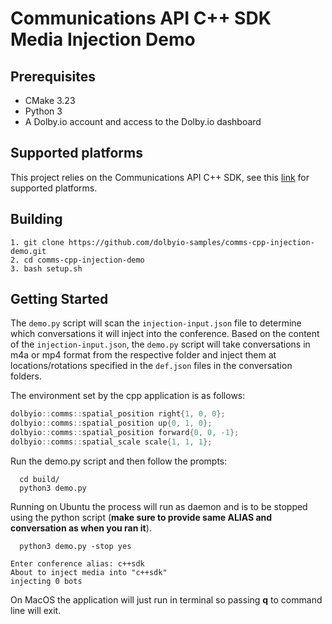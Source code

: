 # Communications API C++ SDK Media Injection Demo

## Prerequisites
- CMake 3.23
- Python 3
- A Dolby.io account and access to the Dolby.io dashboard

## Supported platforms
This project relies on the Communications API C++ SDK, see this [link](https://api-references.dolby.io/comms-sdk-cpp/other/supported_platforms.html) for supported platforms.

## Building

```
1. git clone https://github.com/dolbyio-samples/comms-cpp-injection-demo.git
2. cd comms-cpp-injection-demo
3. bash setup.sh
```

## Getting Started
The `demo.py` script will scan the `injection-input.json` file to determine which conversations it will inject into the conference. Based on the content of the `injection-input.json`, the `demo.py` script will take conversations in m4a or mp4 format from the respective folder and inject them at locations/rotations specified in the `def.json` files in the conversation folders.

The environment set by the cpp application is as follows:
```cpp
dolbyio::comms::spatial_position right{1, 0, 0};
dolbyio::comms::spatial_position up{0, 1, 0};
dolbyio::comms::spatial_position forward{0, 0, -1};
dolbyio::comms::spatial_scale scale{1, 1, 1};
```

Run the demo.py script and then follow the prompts: 

```
  cd build/
  python3 demo.py 
```

Running on Ubuntu the process will run as daemon and is to be stopped using the python script (**make sure to provide same ALIAS and conversation as when you ran it**). 
```
  python3 demo.py -stop yes

Enter conference alias: c++sdk
About to inject media into "c++sdk"
injecting 0 bots
```
On MacOS the application will just run in terminal so passing **q** to command line will exit.
